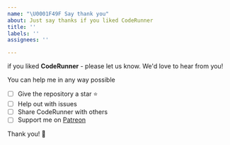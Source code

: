 ```yaml
---
name: "\U0001F49F Say thank you"
about: Just say thanks if you liked CodeRunner
title: ''
labels: ''
assignees: ''

---
```


if you liked **CodeRunner** - please let us know. We'd love to hear from you!

You can help me in any way possible

- [ ] Give the repository a star ⭐️
- [ ] Help out with issues
- [ ] Share CodeRunner with others
- [ ] Support me on [Patreon](https://www.patreon.com/bePatron?u=18082750)

Thank you! 💐
